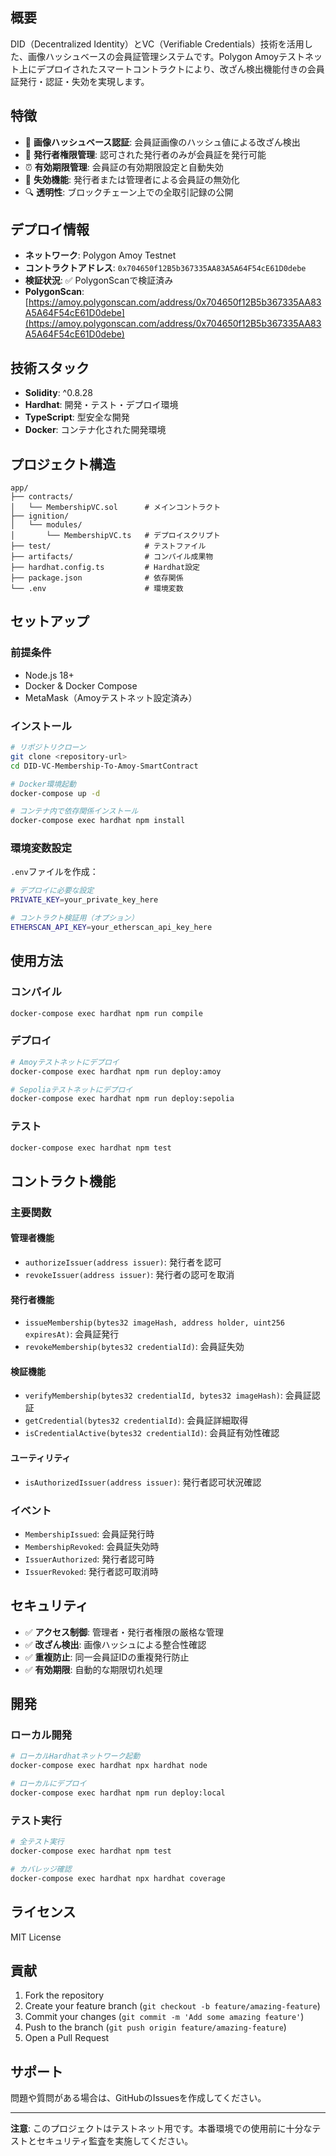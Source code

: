 ## 概要
DID（Decentralized Identity）とVC（Verifiable Credentials）技術を活用した、画像ハッシュベースの会員証管理システムです。Polygon Amoyテストネット上にデプロイされたスマートコントラクトにより、改ざん検出機能付きの会員証発行・認証・失効を実現します。

## 特徴

- 🔐 **画像ハッシュベース認証**: 会員証画像のハッシュ値による改ざん検出
- 👥 **発行者権限管理**: 認可された発行者のみが会員証を発行可能
- ⏰ **有効期限管理**: 会員証の有効期限設定と自動失効
- 🚫 **失効機能**: 発行者または管理者による会員証の無効化
- 🔍 **透明性**: ブロックチェーン上での全取引記録の公開

## デプロイ情報

- **ネットワーク**: Polygon Amoy Testnet
- **コントラクトアドレス**: `0x704650f12B5b367335AA83A5A64F54cE61D0debe`
- **検証状況**: ✅ PolygonScanで検証済み
- **PolygonScan**: [https://amoy.polygonscan.com/address/0x704650f12B5b367335AA83A5A64F54cE61D0debe](https://amoy.polygonscan.com/address/0x704650f12B5b367335AA83A5A64F54cE61D0debe)

## 技術スタック

- **Solidity**: ^0.8.28
- **Hardhat**: 開発・テスト・デプロイ環境
- **TypeScript**: 型安全な開発
- **Docker**: コンテナ化された開発環境

## プロジェクト構造

```
app/
├── contracts/
│   └── MembershipVC.sol      # メインコントラクト
├── ignition/
│   └── modules/
│       └── MembershipVC.ts   # デプロイスクリプト
├── test/                     # テストファイル
├── artifacts/                # コンパイル成果物
├── hardhat.config.ts         # Hardhat設定
├── package.json              # 依存関係
└── .env                      # 環境変数
```

## セットアップ

### 前提条件

- Node.js 18+
- Docker & Docker Compose
- MetaMask（Amoyテストネット設定済み）

### インストール

```bash
# リポジトリクローン
git clone <repository-url>
cd DID-VC-Membership-To-Amoy-SmartContract

# Docker環境起動
docker-compose up -d

# コンテナ内で依存関係インストール
docker-compose exec hardhat npm install
```

### 環境変数設定

`.env`ファイルを作成：

```bash
# デプロイに必要な設定
PRIVATE_KEY=your_private_key_here

# コントラクト検証用（オプション）
ETHERSCAN_API_KEY=your_etherscan_api_key_here
```

## 使用方法

### コンパイル

```bash
docker-compose exec hardhat npm run compile
```

### デプロイ

```bash
# Amoyテストネットにデプロイ
docker-compose exec hardhat npm run deploy:amoy

# Sepoliaテストネットにデプロイ
docker-compose exec hardhat npm run deploy:sepolia
```

### テスト

```bash
docker-compose exec hardhat npm test
```

## コントラクト機能

### 主要関数

#### 管理者機能
- `authorizeIssuer(address issuer)`: 発行者を認可
- `revokeIssuer(address issuer)`: 発行者の認可を取消

#### 発行者機能
- `issueMembership(bytes32 imageHash, address holder, uint256 expiresAt)`: 会員証発行
- `revokeMembership(bytes32 credentialId)`: 会員証失効

#### 検証機能
- `verifyMembership(bytes32 credentialId, bytes32 imageHash)`: 会員証認証
- `getCredential(bytes32 credentialId)`: 会員証詳細取得
- `isCredentialActive(bytes32 credentialId)`: 会員証有効性確認

#### ユーティリティ
- `isAuthorizedIssuer(address issuer)`: 発行者認可状況確認

### イベント

- `MembershipIssued`: 会員証発行時
- `MembershipRevoked`: 会員証失効時
- `IssuerAuthorized`: 発行者認可時
- `IssuerRevoked`: 発行者認可取消時

## セキュリティ

- ✅ **アクセス制御**: 管理者・発行者権限の厳格な管理
- ✅ **改ざん検出**: 画像ハッシュによる整合性確認
- ✅ **重複防止**: 同一会員証IDの重複発行防止
- ✅ **有効期限**: 自動的な期限切れ処理

## 開発

### ローカル開発

```bash
# ローカルHardhatネットワーク起動
docker-compose exec hardhat npx hardhat node

# ローカルにデプロイ
docker-compose exec hardhat npm run deploy:local
```

### テスト実行

```bash
# 全テスト実行
docker-compose exec hardhat npm test

# カバレッジ確認
docker-compose exec hardhat npx hardhat coverage
```

## ライセンス

MIT License

## 貢献

1. Fork the repository
2. Create your feature branch (`git checkout -b feature/amazing-feature`)
3. Commit your changes (`git commit -m 'Add some amazing feature'`)
4. Push to the branch (`git push origin feature/amazing-feature`)
5. Open a Pull Request

## サポート

問題や質問がある場合は、GitHubのIssuesを作成してください。

---

**注意**: このプロジェクトはテストネット用です。本番環境での使用前に十分なテストとセキュリティ監査を実施してください。